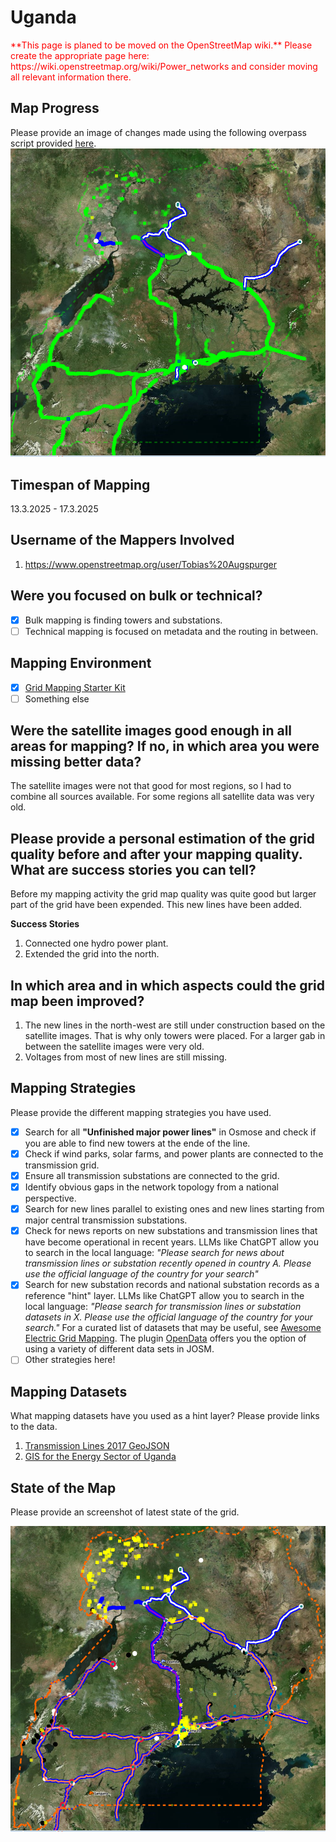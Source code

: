 # Uganda 

<span style="color:red">
**This page is planed to be moved on the OpenStreetMap wiki.**   
Please create the appropriate page here: https://wiki.openstreetmap.org/wiki/Power_networks and consider moving all relevant information there.
</span>

## Map Progress
Please provide an image of changes made using the following overpass script provided [here](https://github.com/open-energy-transition/KPI-OSM/tree/main/before_and_after).
![alt text](<images/delta-uganda-2025-03-17 11-18-24.png>)

## Timespan of Mapping
13.3.2025 - 17.3.2025

## Username of the Mappers Involved 
1. https://www.openstreetmap.org/user/Tobias%20Augspurger

## Were you focused on bulk or technical? 
- [x] Bulk mapping is finding towers and substations.
- [ ] Technical mapping is focused on metadata and the routing in between. 

## Mapping Environment  

- [x] [Grid Mapping Starter Kit](https://github.com/open-energy-transition/grid-mapping-starter-kit)
- [ ] Something else 

## Were the satellite images good enough in all areas for mapping? If no, in which area you were missing better data?
The satellite images were not that good for most regions, so I had to combine all sources available. For some regions all satellite data was very old.

## Please provide a personal estimation of the grid quality before and after your mapping quality. What are success stories you can tell?
Before my mapping activity the grid map quality was quite good but larger part of the grid have been expended. This new lines have been added. 

**Success Stories** 
1. Connected one hydro power plant.
2. Extended the grid into the north.
 
## In which area and in which aspects could the grid map been improved?
1. The new lines in the north-west are still under construction based on the satellite images. That is why only towers were placed. For a larger gab in between the satellite images were very old.
2. Voltages from most of new lines are still missing. 

## Mapping Strategies
Please provide the different mapping strategies you have used. 

- [x] Search for all **"Unfinished major power lines"** in Osmose and check if you are able to find new towers at the ende of the line.
- [x] Check if wind parks, solar farms, and power plants are connected to the transmission grid.
- [x] Ensure all transmission substations are connected to the grid.
- [x] Identify obvious gaps in the network topology from a national perspective.
- [x] Search for new lines parallel to existing ones and new lines starting from major central transmission substations.
- [x] Check for news reports on new substations and transmission lines that have become operational in recent years. LLMs like ChatGPT allow you to search in the local language: _"Please search for news about transmission lines or substation recently opened in country A. Please use the official language of the country for your search"_
- [x] Search for new substation records and national substation records as a reference "hint" layer. LLMs like ChatGPT allow you to search in the local language: _"Please search for transmission lines or substation datasets in X. Please use the official language of the country for your search."_ For a curated list of datasets that may be useful, see [Awesome Electric Grid Mapping](https://github.com/open-energy-transition/Awesome-Electric-Grid-Mapping). The plugin [OpenData](https://wiki.openstreetmap.org/wiki/JOSM/Plugins/OpenData) offers you the option of using a variety of different data sets in JOSM.
- [ ] Other strategies here!

## Mapping Datasets
What mapping datasets have you used as a hint layer? Please provide links to the data.

1. [Transmission Lines 2017 GeoJSON](https://energydata.info/dataset/uganda-electricity-transmission-network-2017/resource/e2643a0e-bad9-4644-b925-f6bc3e3f1db9)
2. [GIS for the Energy Sector of Uganda](https://energy-gis.ug/gis-maps)

## State of the Map
Please provide an screenshot of latest state of the grid.

![alt text](<images/uganda-2025-03-17 11-33-04.png>)
